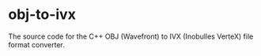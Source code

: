 # obj-to-ivx
The source code for the C++ OBJ (Wavefront) to IVX (Inobulles VerteX) file format converter.

